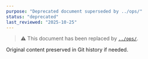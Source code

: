```yaml
---
purpose: "Deprecated document superseded by ../ops/"
status: "deprecated"
last_reviewed: "2025-10-25"
---
```


> ⚠️ This document has been replaced by [`../ops/`](../ops/).

Original content preserved in Git history if needed.
